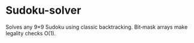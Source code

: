 # Sudoku-solver
Solves any 9×9 Sudoku using classic backtracking. Bit‑mask arrays make legality checks O(1).
